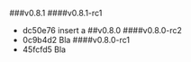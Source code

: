###v0.8.1
####v0.8.1-rc1
* dc50e76 insert a
##v0.8.0
####v0.8.0-rc2
* 0c9b4d2 Bla
####v0.8.0-rc1
* 45fcfd5 Bla
